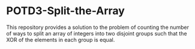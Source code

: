 # POTD3-Split-the-Array
This repository provides a solution to the problem of counting the number of ways to split an array of integers into two disjoint groups such that the XOR of the elements in each group is equal.
